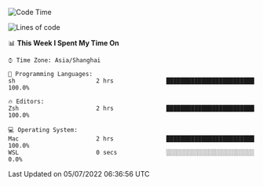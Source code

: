 <!--START_SECTION:waka-->
![Code Time](http://img.shields.io/badge/Code%20Time-743%20hrs%2031%20mins-blue)

![Lines of code](https://img.shields.io/badge/From%20Hello%20World%20I%27ve%20Written-22%20Thousand%20lines%20of%20code-blue)

📊 **This Week I Spent My Time On** 

```text
⌚︎ Time Zone: Asia/Shanghai

💬 Programming Languages: 
sh                       2 hrs               █████████████████████████   100.0%

🔥 Editors: 
Zsh                      2 hrs               █████████████████████████   100.0%

💻 Operating System: 
Mac                      2 hrs               █████████████████████████   100.0% 
WSL                      0 secs              ░░░░░░░░░░░░░░░░░░░░░░░░░   0.0%

```


 Last Updated on 05/07/2022 06:36:56 UTC
<!--END_SECTION:waka-->
